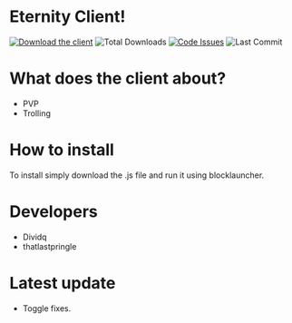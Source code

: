 # Eternity Client!


[![Download the client](https://img.shields.io/badge/download-client-brightgreen?style=for-the-badge "Download the client")](https://cdn.discordapp.com/attachments/680855660774162598/681568116714897460 "Download the injector")
![Total Downloads](https://img.shields.io/github/downloads/CRYP7ONIC/SabertoothInjector/total?style=for-the-badge)
[![Code Issues](https://img.shields.io/github/issues/thatlastpringle/eternity-client?color=red&label=Code%20Issues&style=for-the-badge)](https://google.com)
![Last Commit](https://img.shields.io/github/last-commit/thatlastpringle/eternity-client?style=for-the-badge)

# What does the client about?
- PVP
- Trolling

# How to install
To install simply download the .js file and run it using blocklauncher.

# Developers
- Dividq
- thatlastpringle

# Latest update
- Toggle fixes.
